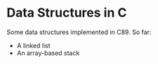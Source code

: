 # Data Structures in C

Some data structures implemented in C89. So far:

* A linked list
* An array-based stack
